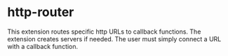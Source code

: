 # http-router

This extension routes specific http URLs to callback functions. The extension creates servers if needed. The user must simply connect a URL with a callback function.
